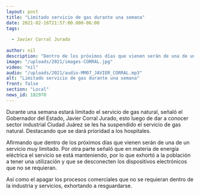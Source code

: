 ```yaml
---
layout: post
title: "Limitado servicio de gas durante una semana"
date: 2021-02-16T21:57:00.000-06:00
tags:
  
  - Javier Corral Jurado
  
author: nil
description: "Dentro de los próximos días que vienen serán de una de un servicio muy limitado."
image: "/uploads/2021/images-CORRAL.jpg"
video: "nil"
audio: "/uploads/2021/audio-MM07_JAVIER_CORRAL.mp3"
alt: "Limitado servicio de gas durante una semana"
front: false
section: "Local"
news_id: 182970
---
```


Durante una semana estará limitado el servicio de gas natural, señaló el Gobernador del Estado, Javier Corral Jurado, esto luego de dar a conocer sector industrial Ciudad Juárez se les ha suspendido el servicio de gas natural. Destacando que se dará prioridad a los hospitales.

Afirmando que dentro de los próximos días que vienen serán de una de un servicio muy limitado. Por otra parte señaló que en materia de energía eléctrica el servicio se está manteniendo, por lo que exhortó a la población a tener una utilización y que se desconecten los dispositivos electrónicos que no se requieran.

Así como el apagar los procesos comerciales que no se requieran dentro de la industria y servicios, exhortando a resguardarse.
